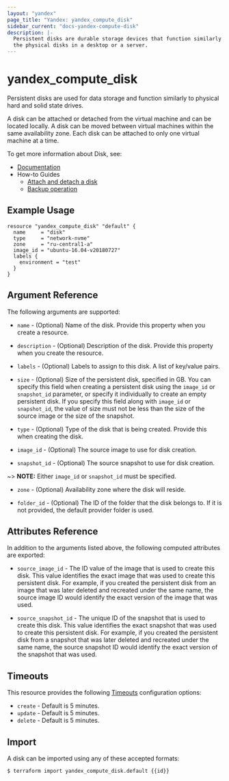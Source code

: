 ```yaml
---
layout: "yandex"
page_title: "Yandex: yandex_compute_disk"
sidebar_current: "docs-yandex-compute-disk"
description: |-
  Persistent disks are durable storage devices that function similarly to
  the physical disks in a desktop or a server.
---
```


# yandex\_compute\_disk

Persistent disks are used for data storage and function similarly to physical hard and solid state drives.

A disk can be attached or detached from the virtual machine and can be located locally. A disk can be moved between virtual machines within the same availability zone. Each disk can be attached to only one virtual machine at a time.

To get more information about Disk, see:

* [Documentation](https://cloud.yandex.com/docs/compute/concepts/disk)
* How-to Guides
    * [Attach and detach a disk](https://cloud.yandex.com/docs/compute/concepts/disk#attach-detach)
    * [Backup operation](https://cloud.yandex.com/docs/compute/concepts/disk#backup)

## Example Usage

```hcl
resource "yandex_compute_disk" "default" {
  name     = "disk"
  type     = "network-nvme"
  zone     = "ru-central1-a"
  image_id = "ubuntu-16.04-v20180727"
  labels {
    environment = "test"
  }
}
```

## Argument Reference

The following arguments are supported:


* `name` -
  (Optional)
  Name of the disk. Provide this property when
  you create a resource.

* `description` -
  (Optional) Description of the disk. Provide this property when
  you create the resource.

* `labels` -
  (Optional)
  Labels to assign to this disk. A list of key/value pairs.

* `size` -
  (Optional)
  Size of the persistent disk, specified in GB. You can specify this
  field when creating a persistent disk using the `image_id` or `snapshot_id`
  parameter, or specify it individually to create an empty persistent disk.
  If you specify this field along with `image_id` or `snapshot_id`,
  the value of size must not be less than the size of the source image
  or the size of the snapshot.

* `type` - (Optional) Type of the disk that is being created. Provide this when creating the disk.

* `image_id` -  (Optional) The source image to use for disk creation.

* `snapshot_id` - (Optional) The source snapshot to use for disk creation.

~> **NOTE:** Either `image_id` or `snapshot_id` must be specified.

* `zone` -
  (Optional)
  Availability zone where the disk will reside.

* `folder_id` - (Optional) The ID of the folder that the disk belongs to.
    If it is not provided, the default provider folder is used.

## Attributes Reference

In addition to the arguments listed above, the following computed attributes are exported:

* `source_image_id` -
  The ID value of the image that is used to create this disk. This value
  identifies the exact image that was used to create this persistent
  disk. For example, if you created the persistent disk from an image
  that was later deleted and recreated under the same name, the source
  image ID would identify the exact version of the image that was used.

* `source_snapshot_id` -
  The unique ID of the snapshot that is used to create this disk. This value
  identifies the exact snapshot that was used to create this persistent
  disk. For example, if you created the persistent disk from a snapshot
  that was later deleted and recreated under the same name, the source
  snapshot ID would identify the exact version of the snapshot that was
  used.

## Timeouts

This resource provides the following
[Timeouts](/docs/configuration/resources.html#timeouts) configuration options:

- `create` - Default is 5 minutes.
- `update` - Default is 5 minutes.
- `delete` - Default is 5 minutes.

## Import

A disk can be imported using any of these accepted formats:

```
$ terraform import yandex_compute_disk.default {{id}}
```

